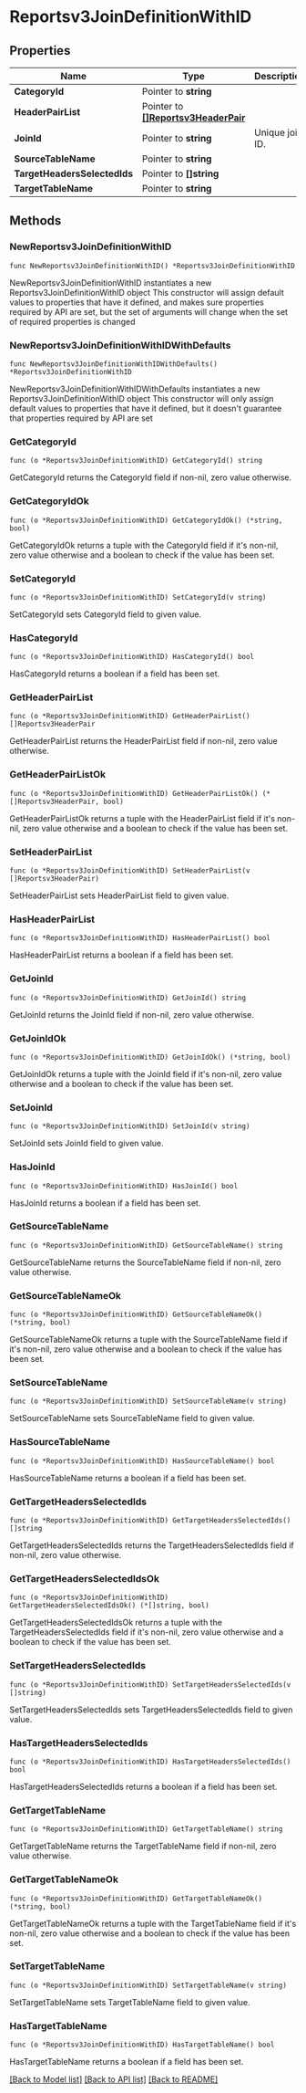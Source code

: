 # Reportsv3JoinDefinitionWithID

## Properties

Name | Type | Description | Notes
------------ | ------------- | ------------- | -------------
**CategoryId** | Pointer to **string** |  | [optional] 
**HeaderPairList** | Pointer to [**[]Reportsv3HeaderPair**](Reportsv3HeaderPair.md) |  | [optional] 
**JoinId** | Pointer to **string** | Unique join ID. | [optional] 
**SourceTableName** | Pointer to **string** |  | [optional] 
**TargetHeadersSelectedIds** | Pointer to **[]string** |  | [optional] 
**TargetTableName** | Pointer to **string** |  | [optional] 

## Methods

### NewReportsv3JoinDefinitionWithID

`func NewReportsv3JoinDefinitionWithID() *Reportsv3JoinDefinitionWithID`

NewReportsv3JoinDefinitionWithID instantiates a new Reportsv3JoinDefinitionWithID object
This constructor will assign default values to properties that have it defined,
and makes sure properties required by API are set, but the set of arguments
will change when the set of required properties is changed

### NewReportsv3JoinDefinitionWithIDWithDefaults

`func NewReportsv3JoinDefinitionWithIDWithDefaults() *Reportsv3JoinDefinitionWithID`

NewReportsv3JoinDefinitionWithIDWithDefaults instantiates a new Reportsv3JoinDefinitionWithID object
This constructor will only assign default values to properties that have it defined,
but it doesn't guarantee that properties required by API are set

### GetCategoryId

`func (o *Reportsv3JoinDefinitionWithID) GetCategoryId() string`

GetCategoryId returns the CategoryId field if non-nil, zero value otherwise.

### GetCategoryIdOk

`func (o *Reportsv3JoinDefinitionWithID) GetCategoryIdOk() (*string, bool)`

GetCategoryIdOk returns a tuple with the CategoryId field if it's non-nil, zero value otherwise
and a boolean to check if the value has been set.

### SetCategoryId

`func (o *Reportsv3JoinDefinitionWithID) SetCategoryId(v string)`

SetCategoryId sets CategoryId field to given value.

### HasCategoryId

`func (o *Reportsv3JoinDefinitionWithID) HasCategoryId() bool`

HasCategoryId returns a boolean if a field has been set.

### GetHeaderPairList

`func (o *Reportsv3JoinDefinitionWithID) GetHeaderPairList() []Reportsv3HeaderPair`

GetHeaderPairList returns the HeaderPairList field if non-nil, zero value otherwise.

### GetHeaderPairListOk

`func (o *Reportsv3JoinDefinitionWithID) GetHeaderPairListOk() (*[]Reportsv3HeaderPair, bool)`

GetHeaderPairListOk returns a tuple with the HeaderPairList field if it's non-nil, zero value otherwise
and a boolean to check if the value has been set.

### SetHeaderPairList

`func (o *Reportsv3JoinDefinitionWithID) SetHeaderPairList(v []Reportsv3HeaderPair)`

SetHeaderPairList sets HeaderPairList field to given value.

### HasHeaderPairList

`func (o *Reportsv3JoinDefinitionWithID) HasHeaderPairList() bool`

HasHeaderPairList returns a boolean if a field has been set.

### GetJoinId

`func (o *Reportsv3JoinDefinitionWithID) GetJoinId() string`

GetJoinId returns the JoinId field if non-nil, zero value otherwise.

### GetJoinIdOk

`func (o *Reportsv3JoinDefinitionWithID) GetJoinIdOk() (*string, bool)`

GetJoinIdOk returns a tuple with the JoinId field if it's non-nil, zero value otherwise
and a boolean to check if the value has been set.

### SetJoinId

`func (o *Reportsv3JoinDefinitionWithID) SetJoinId(v string)`

SetJoinId sets JoinId field to given value.

### HasJoinId

`func (o *Reportsv3JoinDefinitionWithID) HasJoinId() bool`

HasJoinId returns a boolean if a field has been set.

### GetSourceTableName

`func (o *Reportsv3JoinDefinitionWithID) GetSourceTableName() string`

GetSourceTableName returns the SourceTableName field if non-nil, zero value otherwise.

### GetSourceTableNameOk

`func (o *Reportsv3JoinDefinitionWithID) GetSourceTableNameOk() (*string, bool)`

GetSourceTableNameOk returns a tuple with the SourceTableName field if it's non-nil, zero value otherwise
and a boolean to check if the value has been set.

### SetSourceTableName

`func (o *Reportsv3JoinDefinitionWithID) SetSourceTableName(v string)`

SetSourceTableName sets SourceTableName field to given value.

### HasSourceTableName

`func (o *Reportsv3JoinDefinitionWithID) HasSourceTableName() bool`

HasSourceTableName returns a boolean if a field has been set.

### GetTargetHeadersSelectedIds

`func (o *Reportsv3JoinDefinitionWithID) GetTargetHeadersSelectedIds() []string`

GetTargetHeadersSelectedIds returns the TargetHeadersSelectedIds field if non-nil, zero value otherwise.

### GetTargetHeadersSelectedIdsOk

`func (o *Reportsv3JoinDefinitionWithID) GetTargetHeadersSelectedIdsOk() (*[]string, bool)`

GetTargetHeadersSelectedIdsOk returns a tuple with the TargetHeadersSelectedIds field if it's non-nil, zero value otherwise
and a boolean to check if the value has been set.

### SetTargetHeadersSelectedIds

`func (o *Reportsv3JoinDefinitionWithID) SetTargetHeadersSelectedIds(v []string)`

SetTargetHeadersSelectedIds sets TargetHeadersSelectedIds field to given value.

### HasTargetHeadersSelectedIds

`func (o *Reportsv3JoinDefinitionWithID) HasTargetHeadersSelectedIds() bool`

HasTargetHeadersSelectedIds returns a boolean if a field has been set.

### GetTargetTableName

`func (o *Reportsv3JoinDefinitionWithID) GetTargetTableName() string`

GetTargetTableName returns the TargetTableName field if non-nil, zero value otherwise.

### GetTargetTableNameOk

`func (o *Reportsv3JoinDefinitionWithID) GetTargetTableNameOk() (*string, bool)`

GetTargetTableNameOk returns a tuple with the TargetTableName field if it's non-nil, zero value otherwise
and a boolean to check if the value has been set.

### SetTargetTableName

`func (o *Reportsv3JoinDefinitionWithID) SetTargetTableName(v string)`

SetTargetTableName sets TargetTableName field to given value.

### HasTargetTableName

`func (o *Reportsv3JoinDefinitionWithID) HasTargetTableName() bool`

HasTargetTableName returns a boolean if a field has been set.


[[Back to Model list]](../README.md#documentation-for-models) [[Back to API list]](../README.md#documentation-for-api-endpoints) [[Back to README]](../README.md)


